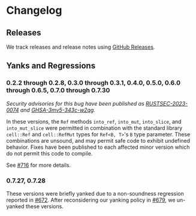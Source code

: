 # Changelog

## Releases

We track releases and release notes using [GitHub
Releases](https://github.com/google/zerocopy/releases).

## Yanks and Regressions

### 0.2.2 through 0.2.8, 0.3.0 through 0.3.1, 0.4.0, 0.5.0, 0.6.0 through 0.6.5, 0.7.0 through 0.7.30

*Security advisories for this bug have been published as
[RUSTSEC-2023-0074][rustsec-advisory] and [GHSA-3mv5-343c-w2qg][github-advisory].*

In these versions, the `Ref` methods `into_ref`, `into_mut`, `into_slice`, and
`into_mut_slice` were permitted in combination with the standard library
`cell::Ref` and `cell::RefMut` types for `Ref<B, T>`'s `B` type parameter. These
combinations are unsound, and may permit safe code to exhibit undefined
behavior. Fixes have been published to each affected minor version which do not
permit this code to compile.

See [#716][issue-716] for more details.

[rustsec-advisory]: https://rustsec.org/advisories/RUSTSEC-2023-0074.html
[github-advisory]: https://github.com/google/zerocopy/security/advisories/GHSA-3mv5-343c-w2qg
[issue-716]: https://github.com/google/zerocopy/issues/716

### 0.7.27, 0.7.28

These versions were briefly yanked due to a non-soundness regression reported in
[#672][pull-672]. After reconsidering our yanking policy in [#679][issue-679],
we un-yanked these versions.

[pull-672]: https://github.com/google/zerocopy/pull/672
[issue-679]: https://github.com/google/zerocopy/issues/679
